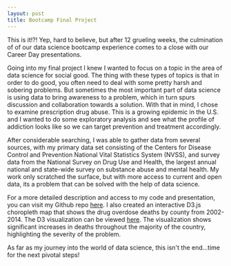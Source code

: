 ```yaml
---
layout: post
title: Bootcamp Final Project
---
```

This is it!?!  Yep, hard to believe, but after 12 grueling weeks, the culmination of of our data science bootcamp experience comes to a close with our Career Day presentations.  

Going into my final project I knew I wanted to focus on a topic in the area of data science for social good.  The thing with these types of topics is that in order to do good, you often need to deal with some pretty harsh and sobering problems.  But sometimes the most important part of data science is using data to bring awareness to a problem, which in turn spurs discussion and collaboration towards a solution.  With that in mind, I chose to examine prescription drug abuse.  This is a growing epidemic in the U.S. and I wanted to do some exploratory analysis and see what the profile of addiction looks like so we can target prevention and treatment accordingly.  

After considerable searching, I was able to gather data from several sources, with my primary data set consisting of the Centers for Disease Control and Prevention National Vital Statistics System (NVSS), and survey data from the National Survey on Drug Use and Health, the largest annual national and state-wide survey on substance abuse and mental health.  My work only scratched the surface, but with more access to current and open data, its a problem that can be solved with the help of data science.  

For a more detailed description and access to my code and presentation, you can visit my Github repo [here](https://github.com/jasonsyp/metis-datascience/tree/master/projects/final).  I also created an interactive D3.js choropleth map that shows the drug overdose deaths by county from 2002-2014.  The D3 visualization can be viewed [here](http://rawgit.com/jasonsyp/metis-datascience/master/projects/final/visualization/index.html).  The visualization shows significant increases in deaths throughout the majority of the country, highlighting the severity of the problem.  

As far as my journey into the world of data science, this isn't the end...time for the next pivotal steps!  
